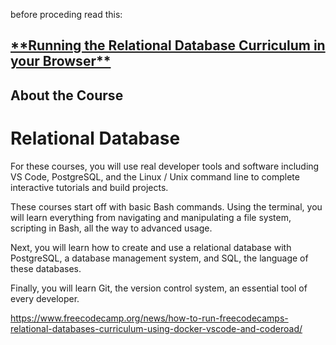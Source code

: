 before proceding read this:

<h2><a href="https://forum.freecodecamp.org/t/running-the-relational-database-curriculum-in-your-browser/500231">
**Running the Relational Database Curriculum in your Browser**
</a></h2>

<h2>About the Course</h2>

<h1>Relational Database</h1>


For these courses, you will use real developer tools and software including VS Code, PostgreSQL, and the Linux / Unix command line to complete interactive tutorials and build projects.

These courses start off with basic Bash commands. Using the terminal, you will learn everything from navigating and manipulating a file system, scripting in Bash, all the way to advanced usage.

Next, you will learn how to create and use a relational database with PostgreSQL, a database management system, and SQL, the language of these databases.

Finally, you will learn Git, the version control system, an essential tool of every developer.


https://www.freecodecamp.org/news/how-to-run-freecodecamps-relational-databases-curriculum-using-docker-vscode-and-coderoad/
